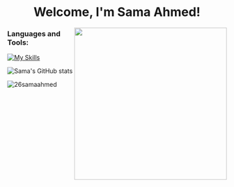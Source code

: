 <h1 align="center">Welcome, I'm Sama Ahmed! </h1>
<img align="right" width="350" src=https://images.squarespace-cdn.com/content/v1/5e9e61184a2e5f4b613d5853/1590108422294-AVIEWRKP9MKDJLYQQGXO/AI.gif?format=2500w>

<h3 align="left">Languages and Tools:</h3>
<p align="left"> <a href="https://www.w3schools.com/cpp/" target="_blank" rel="noreferrer"> <img 
                                                                                                
[![My Skills](https://skillicons.dev/icons?i=cpp,html,css)](https://skillicons.dev)

![Sama's GitHub stats](https://github-readme-stats.vercel.app/api?username=26samaahmed&theme=tokyonight&show_icons=true)

<p><img align="center" src="https://github-readme-streak-stats.herokuapp.com/?user=26samaahmed&theme=tokyonight" alt="26samaahmed" /></p>
